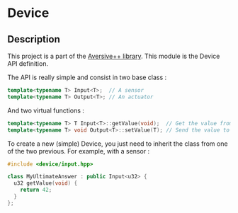 # Device

## Description

This project is a part of the [Aversive++ library](https://github.com/AversivePlusPlus/AversivePlusPlus).
This module is the Device API definition.

The API is really simple and consist in two base class : 
```c++
template<typename T> Input<T>;  // A sensor
template<typename T> Output<T>; // An actuator
```

And two virtual functions : 
```c++
template<typename T> T Input<T>::getValue(void);  // Get the value from a sensor
template<typename T> void Output<T>::setValue(T); // Send the value to an actuator
```

To create a new (simple) Device, you just need to inherit the class from one of the two previous.
For example, with a sensor :

```c++
#include <device/input.hpp>

class MyUltimateAnswer : public Input<u32> {
  u32 getValue(void) {
    return 42;
  }
};
```
